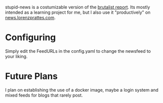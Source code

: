 stupid-news is a costumizable version of the [brutalist report](https://brutalist.report/about).
Its mostly intended as a learning project for me, but I also use it "productively" on [news.lorenzprattes.com](news.lorenzprattes.com).

# Configuring
Simply edit the FeedURLs in the config.yaml to change the newsfeed to your liking. 

# Future Plans
I plan on establishing the use of a docker image, maybe a login system and mixed feeds for blogs that rarely post.